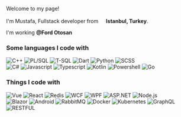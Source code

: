 <p>Welcome to my page! </br>
  <br/>
  I'm Mustafa, Fullstack developer from <img src="https://image.flaticon.com/icons/svg/940/940164.svg" width="13"/> <b>Istanbul, Turkey</b>. </p>

<p>I'm working <b>@Ford Otosan </b><img src="https://image.flaticon.com/icons/svg/806/806092.svg" width="13"/></p>

<h3>Some languages I code with</h3>
<p>
  <img alt="C++" src="https://img.shields.io/badge/C++-%E2%81%AD%E2%81%AD%E2%81%AD-blue" /> 
  <img alt="PL/SQL" src="https://img.shields.io/badge/PLSQL-%E2%81%AD%E2%81%AD%E2%81%AD-red" /> 
  <img alt="T-SQL" src="https://img.shields.io/badge/TSQL-%E2%81%AD%E2%81%AD%E2%81%AD-red" /> 
  <img alt="Dart" src="https://img.shields.io/badge/Dart-%E2%81%AD%E2%81%AD%E2%81%AD-blue" /> 
  <img alt="Python" src="https://img.shields.io/badge/Python-%E2%81%AD%E2%81%AD%E2%81%AD-yellow" /> 
  <img alt="SCSS" src="https://img.shields.io/badge/Vue-%E2%81%AD%E2%81%AD%E2%81%AD-purple" /> 
  <br/>
  <img alt="C#" src="https://img.shields.io/badge/C%23-%E2%81%AD%E2%81%AD%E2%81%AD-purple" /> 
  <img alt="Javascript" src="https://img.shields.io/badge/Javascript-%E2%81%AD%E2%81%AD%E2%81%AD-yellow" /> 
  <img alt="Typescript" src="https://img.shields.io/badge/TypeScript-%E2%81%AD%E2%81%AD%E2%81%AD-blue" /> 
  <img alt="Kotlin" src="https://img.shields.io/badge/Kotlin-%E2%81%AD%E2%81%AD%E2%81%AD-purple" /> 
  <img alt="Powershell" src="https://img.shields.io/badge/Powershell-%E2%81%AD%E2%81%AD%E2%81%AD-black" /> 
  <img alt="Go" src="https://img.shields.io/badge/Go-%E2%81%AD%E2%81%AD%E2%81%AD-blue" /> 
</p>

<h3>Things I code with</h3>
<p>
  <img alt="Vue" src="https://img.shields.io/badge/Vue-%E2%81%AD%E2%81%AD%E2%81%AD-green" /> 
  <img alt="React" src="https://img.shields.io/badge/React-%E2%81%AD%E2%81%AD%E2%81%AD-blue" />
  <img alt="Redis" src="https://img.shields.io/badge/Redis-%E2%81%AD%E2%81%AD%E2%81%AD-red" /> 
  <img alt="WCF" src="https://img.shields.io/badge/WCF-%E2%81%AD%E2%81%AD%E2%81%AD-blue" /> 
  <img alt="WPF" src="https://img.shields.io/badge/WPF-%E2%81%AD%E2%81%AD%E2%81%AD-blue" /> 
  <img alt="ASP.NET" src="https://img.shields.io/badge/ASP.NET-%E2%81%AD%E2%81%AD%E2%81%AD-blue" /> 
  <img alt="Node.js" src="https://img.shields.io/badge/Node.JS-%E2%81%AD%E2%81%AD%E2%81%AD-green" /> 
  <br/>
  <img alt="Blazor" src="https://img.shields.io/badge/Blazor-%E2%81%AD%E2%81%AD%E2%81%AD-purple" /> 
  <img alt="Android" src="https://img.shields.io/badge/Android-%E2%81%AD%E2%81%AD%E2%81%AD-green" /> 
  <img alt="RabbitMQ" src="https://img.shields.io/badge/RabbitMQ-%E2%81%AD%E2%81%AD%E2%81%AD-orange" /> 
  <img alt="Docker" src="https://img.shields.io/badge/Docker-%E2%81%AD%E2%81%AD%E2%81%AD-blue" /> 
  <img alt="Kubernetes" src="https://img.shields.io/badge/Kubernetes-%E2%81%AD%E2%81%AD%E2%81%AD-blue" /> 
  <img alt="GraphQL" src="https://img.shields.io/badge/GraphQL-%E2%81%AD%E2%81%AD%E2%81%AD-purple" /> 
  <img alt="RESTFUL" src="https://img.shields.io/badge/RESTFUL-%E2%81%AD%E2%81%AD%E2%81%AD-black" /> 
</p>

<p>

</p>
